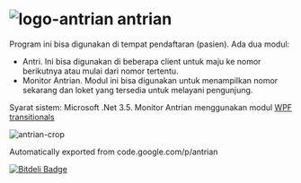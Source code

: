 # ![logo-antrian](https://cloud.githubusercontent.com/assets/1911436/6884908/357a91fa-d607-11e4-9fc4-779a8b45414b.png) antrian

Program ini bisa digunakan di tempat pendaftaran (pasien). Ada dua modul: 
 * Antri. Ini bisa digunakan di beberapa client untuk maju ke nomor berikutnya atau mulai dari nomor tertentu.
 * Monitor Antrian. Modul ini bisa digunakan untuk menampilkan nomor sekarang dan loket yang tersedia untuk melayani pengunjung.

Syarat sistem: Microsoft .Net 3.5. Monitor Antrian menggunakan modul [WPF transitionals](http://transitionals.codeplex.com/)

![antrian-crop](https://cloud.githubusercontent.com/assets/1911436/6884933/1cc40978-d609-11e4-9e5f-08b3abc252fe.jpg)

Automatically exported from code.google.com/p/antrian


[![Bitdeli Badge](https://d2weczhvl823v0.cloudfront.net/SamTheisens/antrian/trend.png)](https://bitdeli.com/free "Bitdeli Badge")

